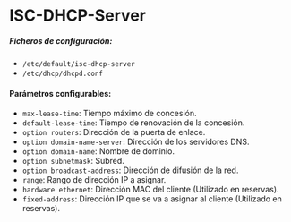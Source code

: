 # ISC-DHCP-Server
##### Ficheros de configuración:
- `/etc/default/isc-dhcp-server`
- `/etc/dhcp/dhcpd.conf`

#### Parámetros configurables:
- `max-lease-time`: Tiempo máximo de concesión.
- `default-lease-time`: Tiempo de renovación de la concesión.
- `option routers`: Dirección de la puerta de enlace.
- `option domain-name-server`: Dirección de los servidores DNS.
- `option domain-name`: Nombre de dominio.
- `option subnetmask`: Subred.
- `option broadcast-address`: Dirección de difusión de la red.
- `range`: Rango de dirección IP a asignar.
- `hardware ethernet`: Dirección MAC del cliente (Utilizado en reservas).
- `fixed-address`: Dirección IP que se va a asignar al cliente (Utilizado en reservas).